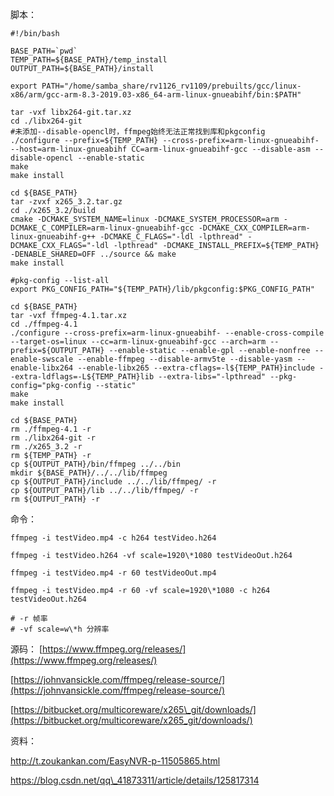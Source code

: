 脚本：
```shell
#!/bin/bash

BASE_PATH=`pwd`
TEMP_PATH=${BASE_PATH}/temp_install
OUTPUT_PATH=${BASE_PATH}/install

export PATH="/home/samba_share/rv1126_rv1109/prebuilts/gcc/linux-x86/arm/gcc-arm-8.3-2019.03-x86_64-arm-linux-gnueabihf/bin:$PATH"

tar -vxf libx264-git.tar.xz
cd ./libx264-git
#未添加--disable-opencl时，ffmpeg始终无法正常找到库和pkgconfig
./configure --prefix=${TEMP_PATH} --cross-prefix=arm-linux-gnueabihf- --host=arm-linux-gnueabihf CC=arm-linux-gnueabihf-gcc --disable-asm --disable-opencl --enable-static
make
make install

cd ${BASE_PATH}
tar -zvxf x265_3.2.tar.gz
cd ./x265_3.2/build
cmake -DCMAKE_SYSTEM_NAME=linux -DCMAKE_SYSTEM_PROCESSOR=arm -DCMAKE_C_COMPILER=arm-linux-gnueabihf-gcc -DCMAKE_CXX_COMPILER=arm-linux-gnueabihf-g++ -DCMAKE_C_FLAGS="-ldl -lpthread" -DCMAKE_CXX_FLAGS="-ldl -lpthread" -DCMAKE_INSTALL_PREFIX=${TEMP_PATH} -DENABLE_SHARED=OFF ../source && make
make install

#pkg-config --list-all
export PKG_CONFIG_PATH="${TEMP_PATH}/lib/pkgconfig:$PKG_CONFIG_PATH"

cd ${BASE_PATH}
tar -vxf ffmpeg-4.1.tar.xz
cd ./ffmpeg-4.1
./configure --cross-prefix=arm-linux-gnueabihf- --enable-cross-compile --target-os=linux --cc=arm-linux-gnueabihf-gcc --arch=arm --prefix=${OUTPUT_PATH} --enable-static --enable-gpl --enable-nonfree --enable-swscale --enable-ffmpeg --disable-armv5te --disable-yasm --enable-libx264 --enable-libx265 --extra-cflags=-l${TEMP_PATH}include --extra-ldflags=-L${TEMP_PATH}lib --extra-libs="-lpthread" --pkg-config="pkg-config --static"
make
make install

cd ${BASE_PATH}
rm ./ffmpeg-4.1 -r
rm ./libx264-git -r
rm ./x265_3.2 -r
rm ${TEMP_PATH} -r
cp ${OUTPUT_PATH}/bin/ffmpeg ../../bin
mkdir ${BASE_PATH}/../../lib/ffmpeg
cp ${OUTPUT_PATH}/include ../../lib/ffmpeg/ -r
cp ${OUTPUT_PATH}/lib ../../lib/ffmpeg/ -r
rm ${OUTPUT_PATH} -r
```
命令：
```shell
ffmpeg -i testVideo.mp4 -c h264 testVideo.h264

ffmpeg -i testVideo.h264 -vf scale=1920\*1080 testVideoOut.h264

ffmpeg -i testVideo.mp4 -r 60 testVideoOut.mp4

ffmpeg -i testVideo.mp4 -r 60 -vf scale=1920\*1080 -c h264 testVideoOut.h264

# -r 帧率
# -vf scale=w\*h 分辨率
```

源码：
[https://www.ffmpeg.org/releases/](https://www.ffmpeg.org/releases/)

[https://johnvansickle.com/ffmpeg/release-source/](https://johnvansickle.com/ffmpeg/release-source/)

[https://bitbucket.org/multicoreware/x265\_git/downloads/](https://bitbucket.org/multicoreware/x265_git/downloads/)

资料：

http://t.zoukankan.com/EasyNVR-p-11505865.html

https://blog.csdn.net/qq\_41873311/article/details/125817314
